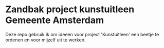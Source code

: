 # Zandbak project kunstuitleen Gemeente Amsterdam

Deze repo gebruik ik om ideeen voor project 'Kunstuitleen' een beetje te ordenen en voor mijzelf uit te werken.  
